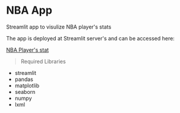 # NBA App

Streamlit app to visulize NBA player's stats

The app is deployed at Streamlit server's and can be accessed here:

[NBA Player's stat](https://share.streamlit.io/kashifm777/nba_player_stats/main/app.py)

> Required Libraries

* streamlit
* pandas
* matplotlib
* seaborn
* numpy
* lxml 
 
